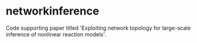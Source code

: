 # networkinference
Code supporting paper titled 'Exploiting network topology for large-scale inference of nonlinear reaction models'.
